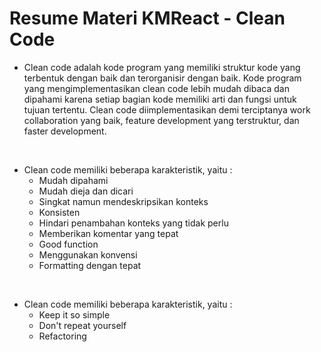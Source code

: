 # Resume Materi KMReact - Clean Code

- Clean code adalah kode program yang memiliki struktur kode yang terbentuk dengan baik dan terorganisir dengan baik. Kode program yang mengimplementasikan clean code lebih mudah dibaca dan dipahami karena setiap bagian kode memiliki arti dan fungsi untuk tujuan tertentu. Clean code diimplementasikan demi terciptanya work collaboration yang baik, feature development yang terstruktur, dan faster development.
<br>

- Clean code memiliki beberapa karakteristik, yaitu :
  - Mudah dipahami
  - Mudah dieja dan dicari
  - Singkat namun mendeskripsikan konteks
  - Konsisten
  - Hindari penambahan konteks yang tidak perlu
  - Memberikan komentar yang tepat
  - Good function
  - Menggunakan konvensi
  - Formatting dengan tepat
<br>

- Clean code memiliki beberapa karakteristik, yaitu :
  - Keep it so simple
  - Don't repeat yourself
  - Refactoring
